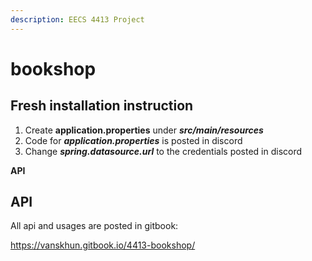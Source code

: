 ```yaml
---
description: EECS 4413 Project
---
```


# bookshop
Fresh installation instruction
--------------------------------
1. Create **application.properties** under ***src/main/resources***
2. Code for ***application.properties*** is posted in discord
3. Change ***spring.datasource.url*** to the credentials posted in discord

**API**

API
--------------------------------
All api and usages are posted in gitbook:

https://vanskhun.gitbook.io/4413-bookshop/

